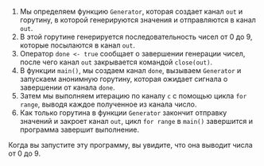 1. Мы определяем функцию `Generator`, которая создает канал `out` и горутину, в которой генерируются значения и отправляются в канал `out`.
2. В этой горутине генерируется последовательность чисел от 0 до 9, которые посылаются в канал `out`.
3. Оператор `done <- true` сообщает о завершении генерации чисел, после чего канал `out` закрывается командой `close(out)`.
4. В функции `main()`, мы создаем канал `done`, вызываем `Generator` и запускаем анонимную горутину, которая ожидает сигнала о завершении от канала `done`.
5. Затем мы выполняем итерацию по каналу `c` с помощью цикла `for range`, выводя каждое полученное из канала число.
6. Как только горутина в функции `Generator` закончит отправку значений и закроет канал `out`, цикл `for range` в `main()` завершится и программа завершит выполнение.

Когда вы запустите эту программу, вы увидите, что она выводит числа от 0 до 9.